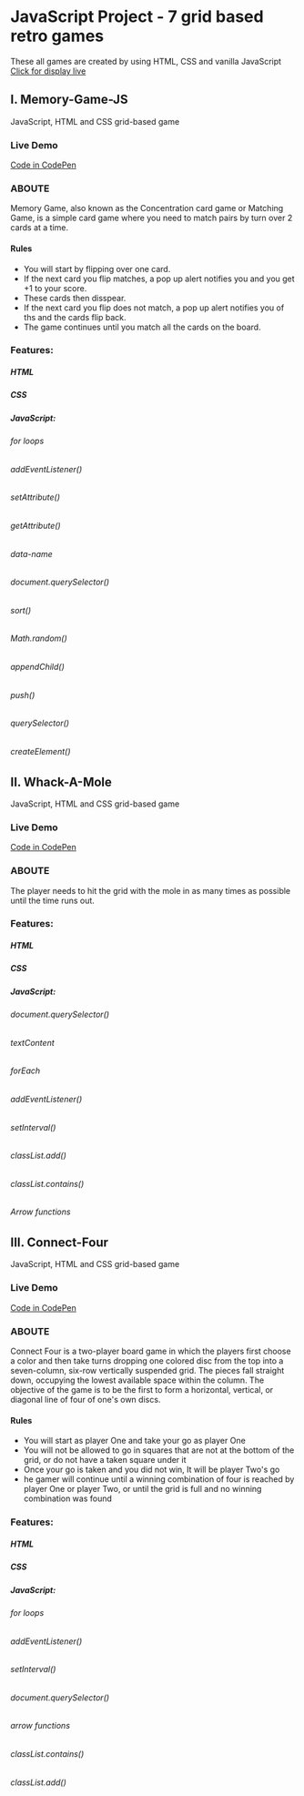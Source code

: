 # JavaScript Project - 7 grid based retro games
These all games are created by using HTML, CSS and vanilla JavaScript 
[Click for display live](https://codepen.io/collection/Xbeoje)


## I. Memory-Game-JS
JavaScript, HTML and CSS grid-based game


### Live Demo
[Code in CodePen](https://codepen.io/shir-izhak/pen/zYBMoRZ)

### ABOUTE
Memory Game, also known as the Concentration card game or Matching Game, is a simple card game where you need to match pairs by turn over 2 cards at a time.
 
#### Rules 
* You will start by flipping over one card.
* If the next card you flip matches, a pop up alert notifies you and you get +1 to your score.
* These cards then disspear.
* If the next card you flip does not match, a pop up alert notifies you of ths and the cards flip back.
* The game continues until you match all the cards on the board.

### Features:
##### HTML
##### CSS
##### JavaScript:
###### for loops
###### addEventListener()
###### setAttribute()
###### getAttribute()
###### data-name
###### document.querySelector()
###### sort()
###### Math.random()
###### appendChild()
###### push()
###### querySelector()
###### createElement()  
  


  
## II. Whack-A-Mole
JavaScript, HTML and CSS grid-based game


### Live Demo
[Code in CodePen](https://codepen.io/shir-izhak/pen/Pozxbmx) 

### ABOUTE
The player needs to hit the grid with the mole in as many times as possible until the time runs out.
 
### Features:
##### HTML
##### CSS
##### JavaScript:
###### document.querySelector()
###### textContent
###### forEach
###### addEventListener()
###### setInterval()
###### classList.add()
###### classList.contains()
###### Arrow functions   

  
## III. Connect-Four
JavaScript, HTML and CSS grid-based game


### Live Demo
[Code in CodePen](https://codepen.io/shir-izhak/pen/RwRdNXR)

### ABOUTE
Connect Four is a two-player board game in which the players first choose a color and then take turns dropping one colored disc from the top into a seven-column, six-row vertically suspended grid. The pieces fall straight down, occupying the lowest available space within the column. The objective of the game is to be the first to form a horizontal, vertical, or diagonal line of four of one's own discs.
 
#### Rules 
* You will start as player One and take your go as player One
* You will not be allowed to go in squares that are not at the bottom of the grid, or do not have a taken square under it
* Once your go is taken and you did not win, It will be player Two's go
* he gamer will continue until a winning combination of four is reached by player One or player Two, or until the grid is full and no winning combination was found

### Features:
##### HTML
##### CSS
##### JavaScript:
###### for loops
###### addEventListener()
###### setInterval()
###### document.querySelector()
###### arrow functions
###### classList.contains()
###### classList.add()  


  

